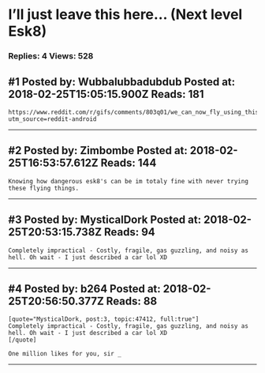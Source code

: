 # I&rsquo;ll just leave this here&hellip; (Next level Esk8)

### Replies: 4 Views: 528

## \#1 Posted by: Wubbalubbadubdub Posted at: 2018-02-25T15:05:15.900Z Reads: 181

```
https://www.reddit.com/r/gifs/comments/803q01/we_can_now_fly_using_this_hoverboard/?utm_source=reddit-android
```

---
## \#2 Posted by: Zimbombe Posted at: 2018-02-25T16:53:57.612Z Reads: 144

```
Knowing how dangerous esk8's can be im totaly fine with never trying these flying things.
```

---
## \#3 Posted by: MysticalDork Posted at: 2018-02-25T20:53:15.738Z Reads: 94

```
Completely impractical - Costly, fragile, gas guzzling, and noisy as hell. Oh wait - I just described a car lol XD
```

---
## \#4 Posted by: b264 Posted at: 2018-02-25T20:56:50.377Z Reads: 88

```
[quote="MysticalDork, post:3, topic:47412, full:true"]
Completely impractical - Costly, fragile, gas guzzling, and noisy as hell. Oh wait - I just described a car lol XD
[/quote]

One million likes for you, sir _
```

---
